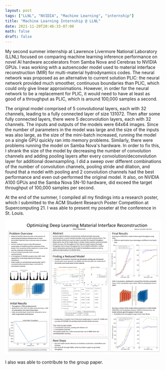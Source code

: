 ```yaml
---
layout: post
tags: ["LLNL", "NVIDIA", "Machine Learning", "internship"]
title: "Machine Learning Internship @ LLNL"
date: 2021-11-20T20:46:33-07:00
math: false
draft: false
---
```


My second summer internship at Lawrence Livermore National Laboratory (LLNL)
focused on comparing machine learning inference performance on novel AI hardware
accelerators from Samba Nova and Cerebras to NVIDIA GPUs. I was working with a
autoencoder model used to material interface reconstruction (MIR) for
multi-material hydrodynamics codes. The neural network was proposed as an
alternative to current solution PLIC: the neural network provided much smoother,
continuous boundaries than PLIC, which could only give linear approximations.
However, in order for the neural network to be a replacement for PLIC, it would
need to have at least as good of a throughput as PLIC, which is around 100,000
samples a second.

The original model comprised of 5 convolutional layers, each with 32 channels,
leading to a fully connected layer of size 131072. Then after some fully
connected layers, there were 5 deconvolution layers, each with 32 channels. The
inputs and outputs of the models were 64x64 images. Since the number of
parameters in the model was large and the size of the inputs was also large, as
the size of the mini-batch increased, running the model on a single GPU quickly
ran into memory problems. Similarly, there were problems running the model on
Samba Nova's hardware. In order to fix this, I shrank the size of the model by
decreasing the number of convolution channels and adding pooling layers after
every convolution/deconvolution layer for additional downsampling. I did a sweep
over different combinations of the number of convolution channels, pooling
stride and dilation, and found that a model with pooling and 2 convolution
channels had the best performance and even out-performed the original model. It
also, on NVIDIA A100 GPUs and the Samba Nova SN-10 hardware, did exceed the
target throughput of 100,000 samples per second.

At the end of the summer, I compiled all my findings into a research poster,
which I submitted to the ACM Student Research Poster Competition at
Supercomputing 21. I was able to present my poseter at the conference in St.
Louis.

![Poster](/images/MIR_poster.png)

I also was able to contribute to the group paper.


